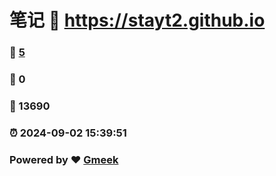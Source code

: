 # 笔记 :link: https://stayt2.github.io 
### :page_facing_up: [5](https://stayt2.github.io/tag.html) 
### :speech_balloon: 0 
### :hibiscus: 13690 
### :alarm_clock: 2024-09-02 15:39:51 
### Powered by :heart: [Gmeek](https://github.com/Meekdai/Gmeek)
